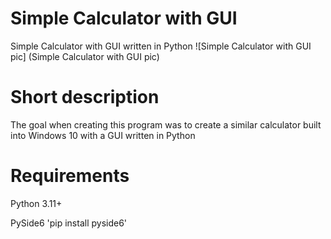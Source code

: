 # Simple Calculator with GUI

 Simple Calculator with GUI written in Python
 ![Simple Calculator with GUI pic] (Simple Calculator with GUI pic)
 
# Short description

The goal when creating this program was to create a similar calculator built into Windows 10 with a GUI written in Python

# Requirements

Python 3.11+

PySide6
'pip install pyside6'

